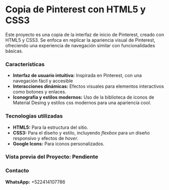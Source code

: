 # Copia de Pinterest con HTML5 y CSS3
Este proyecto es una copia de la interfaz de inicio de Pinterest, creado con HTML5 y CSS3. Se enfoca en replicar la apariencia visual de Pinterest, ofreciendo una experiencia de navegación similar con funcionalidades básicas.
### Características
+ **Interfaz de usuario intuitiva:** Inspirada en Pinterest, con una navegación fácil y accesible
+ **Interacciones dinámicas:** Efectos visuales para elementos interactivos como botones y enlaces.
+ **Iconografia y estilos modernos:** Uso de la biblioteca de iconos de Material Desing y estilos css modernos para una apariencia cool.

### Tecnologías utilizadas
+ **HTML5:** Para la estructura del sitio.
+ **CSS3:** Para el diseño y estilo, incluyendo _flexbox_ para un diseño responsivo y efectos de _hover_.
+ **Google Icons:** Para iconos personalizados.

### Vista previa del Proyecto: **Pendiente** 

### Contacto
**WhatsApp:** +522414107786



  
